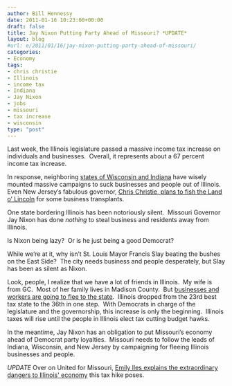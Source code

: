 ```yaml
---
author: Bill Hennessy
date: 2011-01-16 10:23:00+00:00
draft: false
title: Jay Nixon Putting Party Ahead of Missouri? *UPDATE*
layout: blog
#url: e/2011/01/16/jay-nixon-putting-party-ahead-of-missouri/
categories:
- Economy
tags:
- chris christie
- Illinois
- income tax
- Indiana
- Jay Nixon
- jobs
- missouri
- tax increase
- wisconsin
type: "post"
---
```


Last week, the Illinois legislature passed a massive income tax increase on individuals and businesses.  Overall, it represents about a 67 percent income tax increase.

In response, neighboring [states of Wisconsin and Indiana](https://news.yahoo.com/s/ap/20110113/ap_on_re_us/us_broken_budgets_battling_for_business) have wisely mounted massive campaigns to suck businesses and people out of Illinois.  Even New Jersey’s fabulous governor, [Chris Christie, plans to fish the Land o’ Lincoln](https://hotair.com/greenroom/archives/2011/01/14/chris-christie-to-pluck-business-from-illinois/) for some business transplants.

One state bordering Illinois has been notoriously silent.  Missouri Governor Jay Nixon has done _nothing_ to steal business and residents away from Illinois.

Is Nixon being lazy?  Or is he just being a good Democrat?

While we’re at it, why isn’t St. Louis Mayor Francis Slay beating the bushes on the East Side?  The city needs business and people desperately, but Slay has been as silent as Nixon.

Look, people, I realize that we have a lot of friends in Illinois.  My wife is from GC.  Most of her family lives in Madison County.  But [businesses and workers are going to flee to the state](https://hotair.com/greenroom/archives/2011/01/12/illinois-taxing-its-way-to-prosperity/).  Illinois dropped from the 23rd best tax state to the 36th in one step.  With Democrats in charge of the legislature and the governorship, this increase is only the beginning.  Illinois taxes will rise until the people in Illinois elect tax cutting budget hawks.

In the meantime, Jay Nixon has an obligation to put Missouri’s economy ahead of Democrat party loyalties.  Missouri needs to follow the leads of Indiana, Wisconsin, and New Jersey by campaigning for fleeing Illinois businesses and people.

*UPDATE* Over on United for Missouri, [Emily Iles explains the extraordinary dangers to Illinois' economy](https://www.unitedformissouri.org/statewide/illinois-jumps-shark-income-tax/) this tax hike poses.
